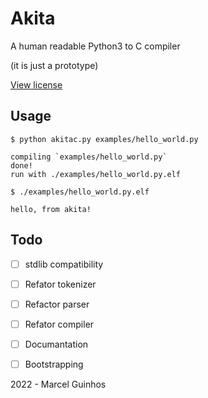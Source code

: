 # Akita
A human readable Python3 to C compiler

(it is just a prototype)

[View license](./LICENSE.md)

## Usage
```
$ python akitac.py examples/hello_world.py

compiling `examples/hello_world.py`
done!
run with ./examples/hello_world.py.elf

$ ./examples/hello_world.py.elf

hello, from akita!
```

## Todo
* [ ] stdlib compatibility
* [ ] Refator tokenizer
* [ ] Refactor parser
* [ ] Refator compiler
* [ ] Documantation
* [ ] Bootstrapping


2022 - Marcel Guinhos